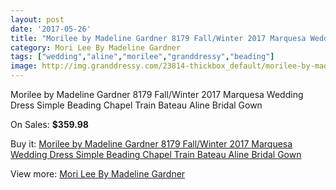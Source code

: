 ```yaml
---
layout: post
date: '2017-05-26'
title: "Morilee by Madeline Gardner 8179 Fall/Winter 2017 Marquesa Wedding Dress Simple Beading Chapel Train Bateau Aline Bridal Gown"
category: Mori Lee By Madeline Gardner
tags: ["wedding","aline","morilee","granddressy","beading"]
image: http://img.granddressy.com/23814-thickbox_default/morilee-by-madeline-gardner-8179-fall-winter-2017-marquesa-wedding-dress-simple-beading-chapel-train-bateau-aline-bridal-gown.jpg
---
```

Morilee by Madeline Gardner 8179 Fall/Winter 2017 Marquesa Wedding Dress Simple Beading Chapel Train Bateau Aline Bridal Gown

On Sales: **$359.98**
<a href="https://www.granddressy.com/en/mori-lee-by-madeline-gardner/22551-morilee-by-madeline-gardner-8179-fall-winter-2017-marquesa-wedding-dress-simple-beading-chapel-train-bateau-aline-bridal-gown.html"><amp-img layout="responsive" width="600" height="600" src="//img.granddressy.com/23814-thickbox_default/morilee-by-madeline-gardner-8179-fall-winter-2017-marquesa-wedding-dress-simple-beading-chapel-train-bateau-aline-bridal-gown.jpg" alt="Morilee by Madeline Gardner 8179 Fall/Winter 2017 Marquesa Wedding Dress Simple Beading Chapel Train Bateau Aline Bridal Gown 0" /></a>
<a href="https://www.granddressy.com/en/mori-lee-by-madeline-gardner/22551-morilee-by-madeline-gardner-8179-fall-winter-2017-marquesa-wedding-dress-simple-beading-chapel-train-bateau-aline-bridal-gown.html"><amp-img layout="responsive" width="600" height="600" src="//img.granddressy.com/23815-thickbox_default/morilee-by-madeline-gardner-8179-fall-winter-2017-marquesa-wedding-dress-simple-beading-chapel-train-bateau-aline-bridal-gown.jpg" alt="Morilee by Madeline Gardner 8179 Fall/Winter 2017 Marquesa Wedding Dress Simple Beading Chapel Train Bateau Aline Bridal Gown 1" /></a>

Buy it: [Morilee by Madeline Gardner 8179 Fall/Winter 2017 Marquesa Wedding Dress Simple Beading Chapel Train Bateau Aline Bridal Gown](https://www.granddressy.com/en/mori-lee-by-madeline-gardner/22551-morilee-by-madeline-gardner-8179-fall-winter-2017-marquesa-wedding-dress-simple-beading-chapel-train-bateau-aline-bridal-gown.html "Morilee by Madeline Gardner 8179 Fall/Winter 2017 Marquesa Wedding Dress Simple Beading Chapel Train Bateau Aline Bridal Gown")

View more: [Mori Lee By Madeline Gardner](https://www.granddressy.com/en/4-mori-lee-by-madeline-gardner "Mori Lee By Madeline Gardner")